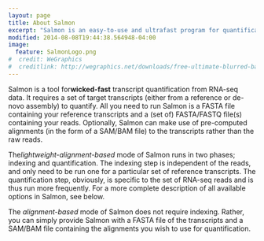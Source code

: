 ```yaml
---
layout: page
title: About Salmon
excerpt: "Salmon is an easy-to-use and ultrafast program for quantification from RNA-seq data"
modified: 2014-08-08T19:44:38.564948-04:00
image:
  feature: SalmonLogo.png
#  credit: WeGraphics
#  creditlink: http://wegraphics.net/downloads/free-ultimate-blurred-background-pack/
---
```


Salmon is a tool for**wicked-fast** transcript quantification from RNA-seq data.
It requires a set of target transcripts (either from a reference or de-novo
assembly) to quantify. All you need to run Salmon is a FASTA file containing
your reference transcripts and a (set of) FASTA/FASTQ file(s) containing your
reads. Optionally, Salmon can make use of pre-computed alignments (in the form
of a SAM/BAM file) to the transcripts rather than the raw reads.

The*lightweight-alignment-based* mode of Salmon runs in two phases; indexing and
quantification. The indexing step is independent of the reads, and only need to
be run one for a particular set of reference transcripts. The quantification
step, obviously, is specific to the set of RNA-seq reads and is thus run more
frequently. For a more complete description of all available options in Salmon,
see below.

The *alignment-based* mode of Salmon does not require indexing. Rather, you can
simply provide Salmon with a FASTA file of the transcripts and a SAM/BAM file
containing the alignments you wish to use for quantification.

